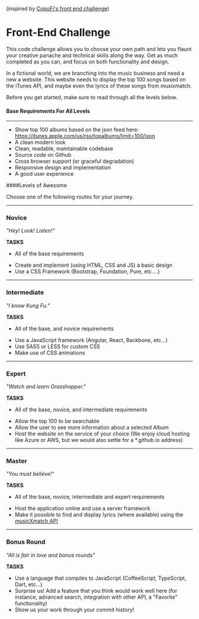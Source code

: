 \(inspired by [CopoFi's front end challenge](https://github.com/CopoFi/frontendchallenge)\)

Front-End Challenge
====================

This code challenge allows you to choose your own path and lets you flaunt your creative panache and technical skills along the way. Get as much completed as you can, and focus on both functionality and design.

In a fictional world, we are branching into the music business and need a new a website. This website needs to display the top 100 songs based on the iTunes API, and maybe even the lyrics of these songs from musixmatch.

Before you get started, make sure to read through all the levels below.

#### Base Requirements For All Levels
-------
- Show top 100 albums based on the json feed here:  https://itunes.apple.com/us/rss/topalbums/limit=100/json
- A clean modern look
- Clean, readable, maintainable codebase
- Source code on Github
- Cross browser support (or graceful degradation) 
- Responsive design and implementation
- A good user experience


####Levels of Awesome

Choose one of the following routes for your journey. 

-------
### Novice

*"Hey! Look! Listen!"*

**TASKS**
* All of the base requirements
+ Create and implement (using HTML, CSS and JS) a basic design 
+ Use a CSS Framework (Bootstrap, Foundation, Pure, etc.…)


-------
### Intermediate

*"I know Kung Fu."*

**TASKS**
* All of the base, and novice requirements
+ Use a JavaScript framework (Angular, React, Backbone, etc...)
+ Use SASS or LESS for custom CSS
+ Make use of CSS animations


-------
### Expert

*"Watch and learn Grasshopper."*

**TASKS**
* All of the base, novice, and intermediate requirements
+ Allow the top 100 to be searchable 
+ Allow the user to see more information about a selected Album
+ Host the website on the service of your choice (We enjoy cloud hosting like Azure or AWS, but we would also settle for a *.github.io address)


-------
### Master

*"You must believe!"*

**TASKS**
* All of the base, novice, intermediate and expert requirements
+ Host the application online and use a server framework
+ Make it possible to find and display lyrics (where available) using the [musicXmatch API](https://rapidapi.com/musixmatch.com/api/musixmatch)

-------
### Bonus Round

*"All is fair in love and bonus rounds"*

**TASKS**
+ Use a language that compiles to JavaScript (CoffeeScript, TypeScript, Dart, etc...)
+ Surprise us! Add a feature that you think would work well here (for instance, advanced search, integration with other API, a "Favorite" functionality)
+ Show us your work through your commit history!

